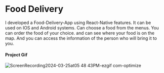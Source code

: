 <h1>Food Delivery</h1>

<p>
   I developed a Food-Delivery-App using React-Native features. It can be used on IOS and Android systems. Can choose a food from the menus. You can order the food of your choice. and can see where your food is on the map. And you can access the information of the person who will bring it to you.</p>

   <h4>Project Gif</h4>


   

![ScreenRecording2024-03-25at05 48 43PM-ezgif com-optimize](https://github.com/nazanyilmaz/FoodDeliveryApp/assets/147782488/2e62ada2-e122-41be-afd4-17c1c936bf95)
